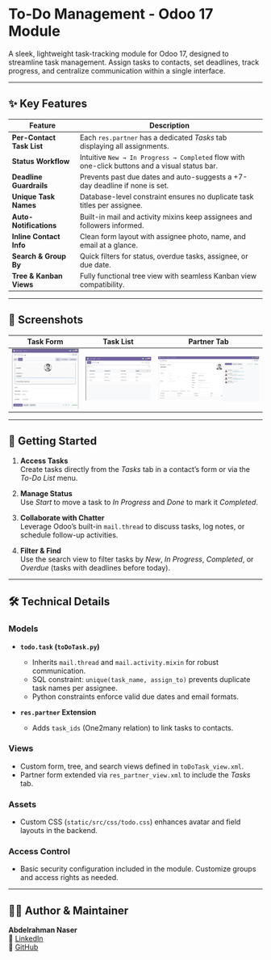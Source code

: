 # To-Do Management - Odoo 17 Module

A sleek, lightweight task-tracking module for Odoo 17, designed to streamline task management. Assign tasks to contacts, set deadlines, track progress, and centralize communication within a single interface.

---

## ✨ Key Features

| Feature                          | Description                                                                 |
|----------------------------------|-----------------------------------------------------------------------------|
| **Per-Contact Task List**        | Each `res.partner` has a dedicated *Tasks* tab displaying all assignments.  |
| **Status Workflow**              | Intuitive `New → In Progress → Completed` flow with one-click buttons and a visual status bar. |
| **Deadline Guardrails**          | Prevents past due dates and auto-suggests a +7-day deadline if none is set. |
| **Unique Task Names**            | Database-level constraint ensures no duplicate task titles per assignee.    |
| **Auto-Notifications**           | Built-in mail and activity mixins keep assignees and followers informed.    |
| **Inline Contact Info**          | Clean form layout with assignee photo, name, and email at a glance.         |
| **Search & Group By**            | Quick filters for status, overdue tasks, assignee, or due date.             |
| **Tree & Kanban Views**          | Fully functional tree view with seamless Kanban view compatibility.         |

---

## 📸 Screenshots

| Task Form                        | Task List                        | Partner Tab                            |
|----------------------------------|----------------------------------|---------------------------------------|
| ![Task Form](docs/Todo_Form.png) | ![Task List](docs/Todo_Tree.png) | ![Partner Tab](docs/contact_Form.png) |

---

## 🚀 Getting Started

1. **Access Tasks**  
   Create tasks directly from the *Tasks* tab in a contact’s form or via the *To-Do List* menu.

2. **Manage Status**  
   Use *Start* to move a task to *In Progress* and *Done* to mark it *Completed*.

3. **Collaborate with Chatter**  
   Leverage Odoo’s built-in `mail.thread` to discuss tasks, log notes, or schedule follow-up activities.

4. **Filter & Find**  
   Use the search view to filter tasks by *New*, *In Progress*, *Completed*, or *Overdue* (tasks with deadlines before today).

---

## 🛠 Technical Details

### Models
- **`todo.task` (`toDoTask.py`)**  
  - Inherits `mail.thread` and `mail.activity.mixin` for robust communication.  
  - SQL constraint: `unique(task_name, assign_to)` prevents duplicate task names per assignee.  
  - Python constraints enforce valid due dates and email formats.  

- **`res.partner` Extension**  
  - Adds `task_ids` (One2many relation) to link tasks to contacts.

### Views
- Custom form, tree, and search views defined in `toDoTask_view.xml`.  
- Partner form extended via `res_partner_view.xml` to include the *Tasks* tab.

### Assets
- Custom CSS (`static/src/css/todo.css`) enhances avatar and field layouts in the backend.

### Access Control
- Basic security configuration included in the module. Customize groups and access rights as needed.

---

## 👨‍💻 Author & Maintainer

**Abdelrahman Naser**  
📍 [LinkedIn](https://www.linkedin.com/in/abdelrahman-naser-muhammed)  
📂 [GitHub](https://github.com/abdonaser)